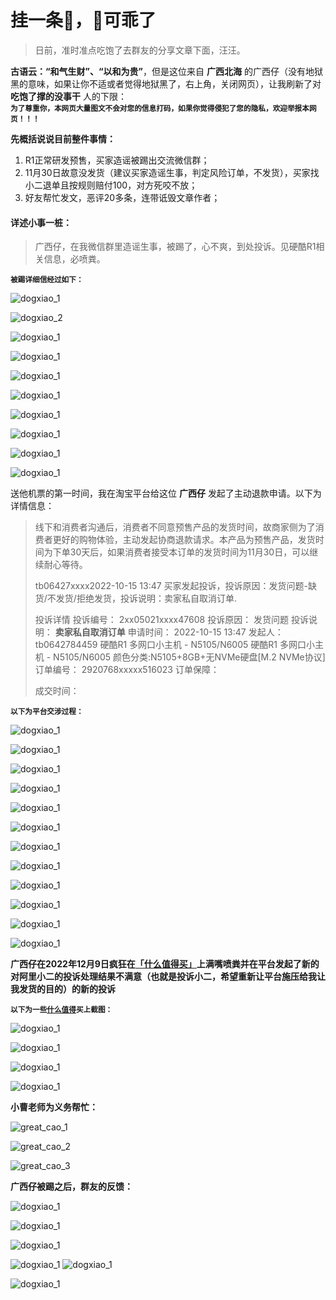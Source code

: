 # 挂一条🐶，🐶可乖了

> 日前，准时准点吃饱了去群友的分享文章下面，汪汪。

**古语云：“和气生财”、“以和为贵”**，但是这位来自 **广西北海** 的广西仔（没有地狱黑的意味，如果让你不适或者觉得地狱黑了，右上角，关闭网页），让我刷新了对 **吃饱了撑的没事干** 人的下限：<br>**<small>为了尊重你，本网页大量图文不会对您的信息打码，如果你觉得侵犯了您的隐私，欢迎举报本网页！！！</small>**



**先概括说说目前整件事情：**

1. R1正常研发预售，买家造谣被踢出交流微信群；
2. 11月30日故意没发货（建议买家造谣生事，判定风险订单，不发货），买家找小二退单且按规则赔付100，对方死咬不放；
3. 好友帮忙发文，恶评20多条，连带诋毁文章作者；



#### 详述小事一桩：

> 广西仔，在我微信群里造谣生事，被踢了，心不爽，到处投诉。见硬酷R1相关信息，必喷粪。

**<small>被踢详细信经过如下：</small>**

![dogxiao_1](../docs/images/dogxiao/dogxiao_1.jpg)

![dogxiao_2](../docs/images/dogxiao/dogxiao_2.jpg)

![dogxiao_1](../docs/images/dogxiao/dogxiao_3.jpg)

![dogxiao_1](../docs/images/dogxiao/dogxiao_4.jpg)

![dogxiao_1](../docs/images/dogxiao/dogxiao_5.jpg)

![dogxiao_1](../docs/images/dogxiao/dogxiao_6.jpg)

![dogxiao_1](../docs/images/dogxiao/dogxiao_7.jpg)

![dogxiao_1](../docs/images/dogxiao/dogxiao_8.jpg)

![dogxiao_1](../docs/images/dogxiao/dogxiao_9.jpg)

![dogxiao_1](../docs/images/dogxiao/dogxiao_10.jpg)

送他机票的第一时间，我在淘宝平台给这位 **广西仔** 发起了主动退款申请。以下为详情信息：

> 线下和消费者沟通后，消费者不同意预售产品的发货时间，故商家侧为了消费者更好的购物体验，主动发起协商退款请求。本产品为预售产品，发货时间为下单30天后，如果消费者接受本订单的发货时间为11月30日，可以继续耐心等待。
>
> tb06427xxxx2022-10-15 13:47
> 买家发起投诉，投诉原因：发货问题-缺货/不发货/拒绝发货，投诉说明：卖家私自取消订单.
>
> 投诉详情 
> 投诉编号：
> 2xx05021xxxx47608
> 投诉原因：
> 发货问题
> 投诉说明：
> **卖家私自取消订单**
> 申请时间：
> 2022-10-15 13:47
> 发起人：
> tb0642784459
> 硬酷R1 多网口小主机 - N5105/N6005
> 硬酷R1 多网口小主机 - N5105/N6005
> 颜色分类:N5105+8GB+无NVMe硬盘[M.2 NVMe协议]
> 订单编号：
> 2920768xxxxx516023
> 订单保障：
>
> 成交时间：

**<small>以下为平台交涉过程：</small>**

![dogxiao_1](../docs/images/dogxiao/dogxiao_11.jpg)

![dogxiao_1](../docs/images/dogxiao/dogxiao_12.jpg)

![dogxiao_1](../docs/images/dogxiao/dogxiao_13.jpg)

![dogxiao_1](../docs/images/dogxiao/dogxiao_14.jpg)

![dogxiao_1](../docs/images/dogxiao/dogxiao_15.jpg)

![dogxiao_1](../docs/images/dogxiao/dogxiao_16.jpg)

![dogxiao_1](../docs/images/dogxiao/dogxiao_17.jpg)

![dogxiao_1](../docs/images/dogxiao/dogxiao_18.jpg)

![dogxiao_1](../docs/images/dogxiao/dogxiao_19.jpg)

![dogxiao_1](../docs/images/dogxiao/dogxiao_20.jpg)

![dogxiao_1](../docs/images/dogxiao/dogxiao_21.jpg)

![dogxiao_1](../docs/images/dogxiao/dogxiao_22.png)

**广西仔在2022年12月9日疯狂在[「什么值得买」](https://post.smzdm.com/p/a7ndo0m9/)上满嘴喷粪并在平台发起了新的对阿里小二的投诉处理结果不满意（也就是投诉小二，希望重新让平台施压给我让我发货的目的）的新的投诉**

**<small>以下为一些[什么值得](https://post.smzdm.com/p/a7ndo0m9/)买上截图：</small>**

![dogxiao_1](../docs/images/dogxiao/dogxiao_23.jpg)



![dogxiao_1](../docs/images/dogxiao/dogxiao_24.jpg)

![dogxiao_1](../docs/images/dogxiao/dogxiao_25.jpg)

![dogxiao_1](../docs/images/dogxiao/dogxiao_26.jpg)

**小曹老师为义务帮忙：**

![great_cao_1](../docs/images/dogxiao/great_cao_1.jpg)

![great_cao_2](../docs/images/dogxiao/great_cao_2.jpg)

![great_cao_3](../docs/images/dogxiao/great_cao_3.jpg)



**广西仔被踢之后，群友的反馈：**

![dogxiao_1](../docs/images/dogxiao/dogxiao_27.jpg)

![dogxiao_1](../docs/images/dogxiao/dogxiao_30.jpg)

![dogxiao_1](../docs/images/dogxiao/dogxiao_31.jpg)

![dogxiao_1](../docs/images/dogxiao/dogxiao_32.jpg)
![dogxiao_1](../docs/images/dogxiao/dogxiao_33.jpg)

![dogxiao_1](../docs/images/dogxiao/dogxiao_35.jpg)



